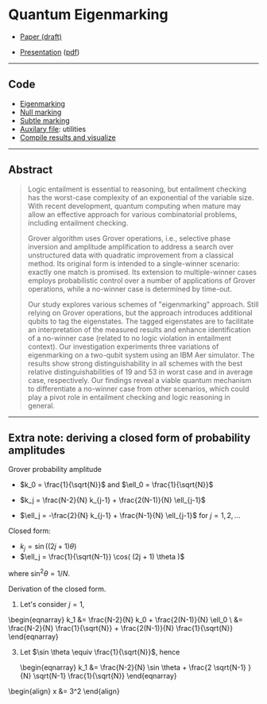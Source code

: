 # Quantum Eigenmarking

* [Paper (draft)](https://github.com/tatpongkatanyukul/Publication/blob/main/QEigenMarking/ArxivSearchEigenV2.pdf)

* [Presentation](https://github.com/tatpongkatanyukul/Publication/blob/main/QEigenMarking/EigenmarkingV4_8min.pptx) ([pdf](https://github.com/tatpongkatanyukul/Publication/blob/main/QEigenMarking/PresentationEigenmarkingV4_12Slides.pdf))

----

## Code

* [Eigenmarking](https://github.com/tatpongkatanyukul/Publication/blob/main/EigenMark_pub.ipynb)
* [Null marking](https://github.com/tatpongkatanyukul/Publication/blob/main/NullMark_pub.ipynb)
* [Subtle marking](https://github.com/tatpongkatanyukul/Publication/blob/main/SubtleMark_pub.ipynb)
* [Auxilary file](https://github.com/tatpongkatanyukul/Publication/blob/main/QLEAuxV2_pub.py): utilities
* [Compile results and visualize](https://mozart.en.kku.ac.th:8443/user/tatpong@kku.ac.th/lab/tree/Y2024/QMark/QSearchResultsV1.ipynb)

---

## Abstract

> Logic entailment is essential to reasoning, but entailment checking has the worst-case complexity of an exponential of the variable size. With recent development, quantum computing when mature may allow an effective approach for various combinatorial problems, including entailment checking.
>
> Grover algorithm uses Grover operations, i.e., selective phase inversion and amplitude amplification to address a search over unstructured data with quadratic improvement from a classical method. Its original form is intended to a single-winner scenario: exactly one match is promised. Its extension to multiple-winner cases employs probabilistic control over a number of applications of Grover operations, while a no-winner case is determined by time-out.
> 
> Our study explores various schemes of "eigenmarking" approach.
> Still relying on Grover operations, but the approach introduces additional qubits to tag the eigenstates. The tagged eigenstates are to facilitate an interpretation of the measured results and enhance identification of a no-winner case (related to no logic violation in entailment context).
> Our investigation experiments three variations of eigenmarking on a two-qubit system using an IBM Aer simulator. The results show strong distinguishability in all schemes with the best relative distinguishabilities of 19 and 53 in worst case and in average case, respectively. Our findings reveal a viable quantum mechanism to differentiate a no-winner case from other scenarios, which could play a pivot role in entailment checking and logic reasoning in general.

---

## Extra note: deriving a closed form of probability amplitudes

Grover probability amplitude
* $k_0 = \frac{1}{\sqrt{N}}$ and $\ell_0 = \frac{1}{\sqrt{N}}$

* $k_j = \frac{N-2}{N} k_{j-1} + \frac{2(N-1)}{N} \ell_{j-1}$

* $\ell_j = -\frac{2}{N} k_{j-1} + \frac{N-1}{N} \ell_{j-1}$ for $j=1,2,\ldots$

Closed form:
* $k_j = \sin( (2 j + 1) \theta )$
* $\ell_j = \frac{1}{\sqrt{N-1}} \cos( (2j + 1) \theta )$

where $\sin^2 \theta = 1/N$.

Derivation of the closed form.
1. Let's consider $j=1$,

\begin{eqnarray}
k_1 &= \frac{N-2}{N} k_0 + \frac{2(N-1)}{N} \ell_0
\\
&= \frac{N-2}{N} \frac{1}{\sqrt{N}} + \frac{2(N-1)}{N} \frac{1}{\sqrt{N}}
\end{eqnarray}

3. Let $\sin \theta \equiv \frac{1}{\sqrt{N}}$, hence

   \begin{eqnarray}
   k_1 &= \frac{N-2}{N} \sin \theta + \frac{2 \sqrt{N-1} }{N} \sqrt{N-1} \frac{1}{\sqrt{N}}
   \end{eqnarray}
   
\begin{align}
x &= 3^2
\end{align}
